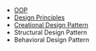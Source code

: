 - [OOP](./OOP.md)
- [Design Principles](./DesignPrinciple.md)
- [Creational Design Pattern](./CreationalDesignPattern.md)
- Structural Design Pattern
- Behavioral Design Pattern